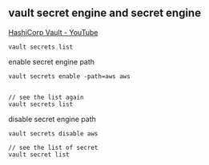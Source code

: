 ## vault secret engine and secret engine

[HashiCorp Vault - YouTube](https://www.youtube.com/playlist?list=PL7iMyoQPMtAP7XeXabzWnNKGkCex1C_3C)

```
vault secrets list 
```

enable secret engine path 

```
vault secrets enable -path=aws aws


// see the list again
vault secrets list 
```

disable secret engine path 

```
vault secrets disable aws

// see the list of secret 
vault secret list 
```
